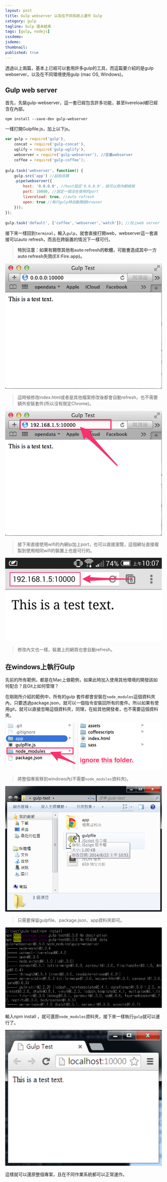 ```yaml
---
layout: post
title: Gulp webserver 以及在不同系統上運作 Gulp
category: gulp
tagline: Gulp 還未結束
tags: [gulp, nodejs]
cssdemo:
jsdemo:
thumbnail:
published: true
---
```


透過以上兩篇，基本上已經可以套用許多gulp的工具，而這篇要介紹的是gulp webserver，以及在不同環境使用gulp (mac OS, Windows)。

<!-- more -->

## Gulp web server

首先，先裝gulp-webserver，這一套已經包含許多功能，甚至livereload都已經含在內部。

	npm install --save-dev gulp-webserver

一樣打開Gulpfile.js，加上以下js。

```javascript
var gulp = require('gulp'),
	concat = require('gulp-concat'),
	uglify = require('gulp-uglify'),
	webserver = require('gulp-webserver’), //定義webserver
	coffee = require('gulp-coffee’);

gulp.task('webserver', function() {
	gulp.src('app') //起始目錄
	.pipe(webserver({
		host: '0.0.0.0', //host設定'0.0.0.0'，就可以用內網檢視
		port: 10000, //設定一個沒在使用的port
		livereload: true, //auto refresh
		open: true //執行gulp時自動開啟browser
	}));
});

gulp.task('default', ['coffee','webserver','watch']); //加上web server
```

接下來一樣回到`terminal`，輸入`gulp`，就會直接打開web，webserver這一套直接可以auto refresh，而且在跨裝置的情況下一樣可行。

> **特別注意：如果有開啓其他有auto refresh的軟體，可能會造成其中一方auto refresh失效(EX:Fire.app)。**

![/images/gulp/screen_shot_gulp-3-01](/images/gulp/screen_shot_gulp-3-01.png)

> 這時候修改index.html或者是其他檔案修改後都會自動refresh，也不需要額外安裝套件(所以沒有限定Chrome)。

![](/images/gulp/screen_shot_gulp-3-02.png)

> 接下來直接使用wifi的內網ip加上port，也可以直接瀏覽，這個網址直接複製到使用相同wifi的裝置上也是可行的。

![](/images/gulp/screen_shot_gulp-3-03.png)

> 修改內文也一樣，裝置上的網頁也會自動refresh。

## 在windows上執行Gulp

先前的所有範例，都是在Mac上做範例，如果此時加入使用其他環境的開發該如何配合？且Git上如何管理？

在剛剛所介紹的範例中，所有的gulp 套件都會安裝在`node_modules`這個資料夾內，只要透過package.json，就可以一個指令安裝回所有的套件。所以如果有使用git，就可以直接忽略這個資料夾，同理，在給其他開發者，也不需要這個資料夾。

![](/images/gulp/screen_shot_gulp-3-04.png)

> 將整個專案移到windows內(不需要`node_modules`資料夾)。

![](/images/gulp/screen_shot_gulp-3-05.png)

> 只需要保留gulpfile、package.json、app資料夾即可。

![](/images/gulp/screen_shot_gulp-3-06.png)

輸入npm install ，就可還原`node_modules`資料夾，接下來一樣執行`gulp`就可以運行了。

![](/images/gulp/screen_shot_gulp-3-07.png)

這樣就可以還原整個專案，且在不同作業系統都可以正常運作。
